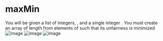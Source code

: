 # maxMin
You will be given a list of integers, , and a single integer . You must create an array of length  from elements of  such that its unfairness is minimized
![image](https://user-images.githubusercontent.com/43896389/219990230-ba278db6-e008-4fb0-bcb2-ddba98f13f09.png)
![image](https://user-images.githubusercontent.com/43896389/219990266-555bdea0-5ddd-4147-b698-c410d406a0c3.png)
![image](https://user-images.githubusercontent.com/43896389/219990294-2a6acc01-3993-434f-bf87-ec377589cd9a.png)

